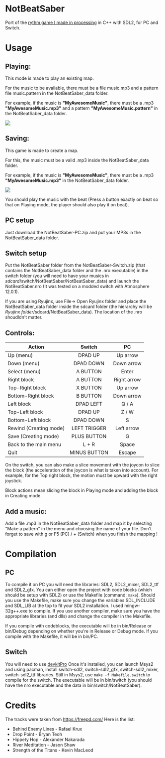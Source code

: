 # NotBeatSaber
Port of the [rythm game I made in processing](https://github.com/Inferture/NotBeatSaber-processing) in C++ with SDL2, for PC and Switch.


# Usage


## Playing:
This mode is made to play an existing map.

For the music to be available, there must be a file music.mp3 and a pattern file music.pattern in the NotBeatSaber_data folder.

For example, if the music is **"MyAwesomeMusic"**, there must be a .mp3 **"MyAwesomeMusic.mp3"** and a pattern **"MyAwesomeMusic.pattern"** in the NotBeatSaber_data folder. 

![](https://media.giphy.com/media/QNArnB1mIYe8css6Nf/giphy.gif)




## Saving:
This game is made to create a map.

For this, the  music must be a valid .mp3 inside the NotBeatSaber_data folder.

For example, if the music is **"MyAwesomeMusic"**, there must be a .mp3 **"MyAwesomeMusic.mp3"** in the NotBeatSaber_data folder. 

![](https://media.giphy.com/media/xVjoQtmnOnV19z0BYD/giphy.gif)

You should play the music with the beat (Press a button exactly on beat so that on Playing mode, the player should also play it on beat).


## PC setup

Just download the NotBeatSaber-PC.zip and put your MP3s in the NotBeatSaber_data folder. 

## Switch setup

Put the NotBeatSaber folder from the NotBeatSaber-Switch.zip (that contains the NotBeatSaber_data folder and the .nro executable) in the switch folder (you will need to have your musics in *sdcard*/switch/NotBeatSaber/NotBeatSaber_data) and launch the NotBeatSaber.nro (It was tested on a modded switch with Atmosphere 12.0.1).

If you are using Ryujinx, use File-> Open Ryujinx folder and place the NotBeatSaber_data folder inside the sdcard folder (the hierarchy will be *Ryujinx folder*/sdcard/NotBeatSaber_data). The location of the .nro shoudldn't matter.


## Controls:

| Action                  | Switch        | PC  |
| ------------------------|:-------------:|:--------:|
| Up (menu)               | DPAD UP       | Up arrow   |
| Down (menu)             | DPAD DOWN     | Down arrow |
| Select (menu)           | A BUTTON      | Enter      |
| Right block             | A BUTTON      | Right arrow|
| Top-Right block         | X BUTTON      | Up arrow   |
| Bottom-Right block      | B BUTTON      | Down arrow |
| Left block              | DPAD LEFT     | Q / A      |
| Top-Left block          | DPAD UP       | Z / W      |
| Bottom-Left block       | DPAD DOWN     | S          |
| Rewind (Creating mode)  | LEFT TRIGGER  | Left arrow |
| Save (Creating mode)    | PLUS BUTTON   | G          |
| Back to the main menu   | L + R         | Space      |
| Quit                    | MINUS BUTTON  | Escape     |


On the switch, you can also make a slice movement with the joycon to slice the block (the acceleration of the joycon is what is taken into account). For example, for the Top right block, the motion must be upward with the right joystick.

Block actions mean slicing the block in Playing mode and adding the block in Creating mode.





## Add a music:
Add a file .mp3 in the NotBeatSaber_data folder and map it by selecting "Make a pattern" in the menu and choosing the name of your file.
Don't forget to save with g or F5 (PC) / + (Switch) when you finish the mapping !



# Compilation

## PC
To compile it on PC you will need the libraries: SDL2, SDL2_mixer, SDL2_ttf and SDL2_gfx.
You can either open the project with code blocks (which should be setup with SDL2) or use the Makefile (command: `make`).
Should you use the Makefile, make sure you change the variables SDL_INCLUDE and SDL_LIB at the top to fit your SDL2 installation.
I used mingw-32g++.exe to compile. If you use another compiler, make sure you have the appropriate libraries (and dlls) and change the compiler in the Makefile.

If you compile with codeblocks, the executable will be in bin/Release or bin/Debug depending on whether you're in Release or Debug mode.
If you compile with the Makefile, it will be in bin/PC.

## Switch
You will need to use [devkitPro](https://devkitpro.org/wiki/Getting_Started)
Once it's installed, you can launch Msys2 and using pacman, install switch-sdl2, switch-sdl2_gfx, switch-sdl2_mixer, switch-sdl2_ttf libraries.
Still in Msys2, use `make -f Makefile.switch` to compile for the switch.
The executable will be in bin/switch (you should have the nro executable and the data in bin/switch/NotBeatSaber).

# Credits

The tracks were taken from https://freepd.com/ Here is the list:
- Behind Enemy Lines - Rafael Krux
- Drop Point - Bryan Teoh
- Hippety Hop - Alexander Nakarada
- River Meditation - Jason Shaw
- Strength of the Titans - Kevin MacLeod
